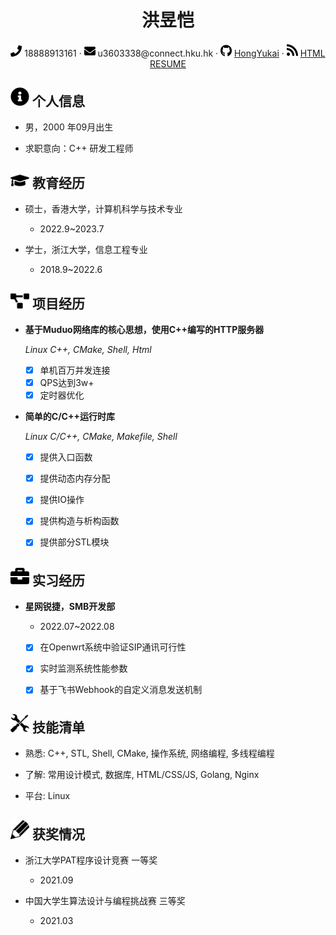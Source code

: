 <center> 
<h1>洪昱恺</h1>
 <div>
     <span>
         <img src="assets/phone-solid.svg" width="18px">
         18888913161
     </span>
     ·
     <span>
         <img src="assets/envelope-solid.svg" width="18px">
         u3603338@connect.hku.hk
     </span>
     ·
     <span>
         <img src="assets/github-brands.svg" width="18px">
         <a href="https://github.com/HongYukai">HongYukai</a>
     </span>
     ·
     <span>
         <img src="assets/rss-solid.svg" width="18px">
         <a href="#">HTML RESUME</a>
     </span>
 </div>
</center>



## <img src="assets/info-circle-solid.svg" width="30px"> 个人信息

 - 男，2000 年09月出生

 - 求职意向：C++ 研发工程师

   

## <img src="assets/graduation-cap-solid.svg" width="30px"> 教育经历

- 硕士，香港大学，计算机科学与技术专业																		

  - 2022.9~2023.7

- 学士，浙江大学，信息工程专业																					

  - 2018.9~2022.6

    


## <img src="assets/project-diagram-solid.svg" width="30px"> 项目经历

- **基于Muduo网络库的核心思想，使用C++编写的HTTP服务器**

  *Linux C++, CMake, Shell, Html*

  - [x] 单机百万并发连接
  - [x] QPS达到3w+
  - [x] 定时器优化

- **简单的C/C++运行时库**

  *Linux C/C++, CMake, Makefile, Shell*

  - [x] 提供入口函数
  
  - [x] 提供动态内存分配
  
  - [x] 提供IO操作
  
  - [x] 提供构造与析构函数
  
  - [x] 提供部分STL模块
  
    

## <img src="assets/briefcase-solid.svg" width="30px"> 实习经历

- **星网锐捷，SMB开发部**

   - 2022.07~2022.08

   - [x] 在Openwrt系统中验证SIP通讯可行性

   - [x] 实时监测系统性能参数

   - [x] 基于飞书Webhook的自定义消息发送机制

      


## <img src="assets/tools-solid.svg" width="30px"> 技能清单

- 熟悉: C++, STL, Shell, CMake, 操作系统, 网络编程, 多线程编程

- 了解: 常用设计模式, 数据库, HTML/CSS/JS, Golang, Nginx

- 平台: Linux

  

## <img src="assets/pencil.svg" width="30px"> 获奖情况

- 浙江大学PAT程序设计竞赛  一等奖												
  - 2021.09



- 中国大学生算法设计与编程挑战赛  三等奖		                                                                        

  - 2021.03